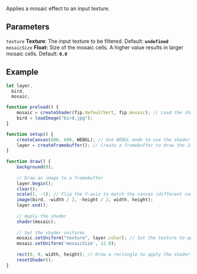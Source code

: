 Applies a mosaic effect to an input texture.

## Parameters
`texture` **Texture**: The input texture to be filtered. Default: **`undefined`**
<br>
`mosaicSize` **Float:** Size of the mosaic cells. A higher value results in larger mosaic cells. Default: **`0.0`**

## Example
```javascript hl_lines="29 30"
let layer,
  bird,
  mosaic;

function preload() {
    mosaic = createShader(fip.defaultVert, fip.mosaic); // Load the shader
    bird = loadImage("bird.jpg");
}

function setup() {
    createCanvas(600, 600, WEBGL); // Use WEBGL mode to use the shader
    layer = createFramebuffer(); // Create a framebuffer to draw the image onto
}
  
function draw() {
    background(0);
    
    // Draw an image to a framebuffer 
    layer.begin();
    clear();
    scale(1, -1); // Flip the Y-axis to match the canvas (different coordinate system in framebuffer)
    image(bird, -width / 2, -height / 2, width, height);
    layer.end();
    
    // Apply the shader
    shader(mosaic);
    
    // Set the shader uniforms
    mosaic.setUniform("texture", layer.color); // Set the texture to apply the shader to
    mosaic.setUniform('mosaicSize', 12.0);
    
    rect(0, 0, width, height); // Draw a rectangle to apply the shader to
    resetShader(); 
}
```